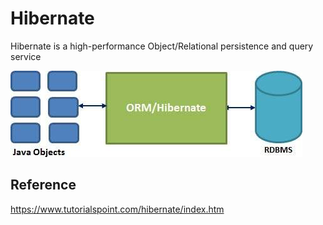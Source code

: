 # Hibernate

Hibernate is a high-performance Object/Relational persistence and query service

![Hibernate Position](hibernate_position.jpg)



## Reference

https://www.tutorialspoint.com/hibernate/index.htm